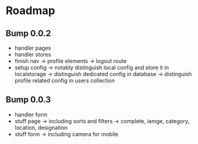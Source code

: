 # Roadmap

## Bump 0.0.2

- handler pages
- handler stores
- finish nav
  -> profile elements
  -> logout route
- setup config
  -> notably distinguish local config and store it in localstorage
  -> distinguish dedicated config in database
  -> distinguish profile related config in users collection

## Bump 0.0.3

- handler form
- stuff page
  -> including sorts and filters
  -> complete, iamge, category, location, designation
- stuff form
  -> including camera for mobile
